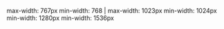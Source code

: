 max-width: 767px
min-width: 768 | max-width: 1023px
min-width: 1024px
min-width: 1280px
min-width: 1536px